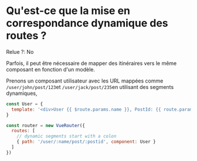 # Qu'est-ce que la mise en correspondance dynamique des routes ?

Relue ?: No

Parfois, il peut être nécessaire de mapper des itinéraires vers le même composant en fonction d'un modèle.

Prenons un composant utilisateur avec les URL mappées comme `/user/john/post/123`et `/user/jack/post/235`en utilisant des segments dynamiques,

```jsx
const User = {
  template: '<div>User {{ $route.params.name }}, PostId: {{ route.params.postid }}</div>'
}

const router = new VueRouter({
  routes: [
    // dynamic segments start with a colon
    { path: '/user/:name/post/:postid', component: User }
  ]
})
```